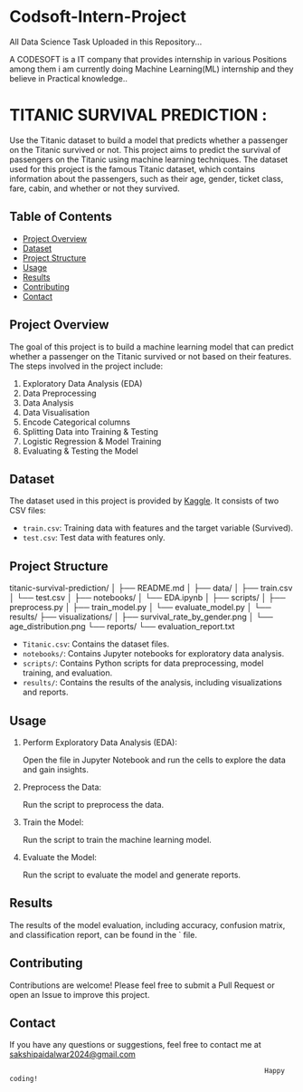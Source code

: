 # Codsoft-Intern-Project
All Data Science Task Uploaded in this Repository...

A CODESOFT is a IT company that provides internship in various Positions among them i am currently doing Machine Learning(ML) internship and they believe in Practical knowledge..



# TITANIC SURVIVAL PREDICTION :

Use the Titanic dataset to build a model that predicts whether a passenger on the Titanic survived or not.
This project aims to predict the survival of passengers on the Titanic using machine learning techniques. 
The dataset used for this project is the famous Titanic dataset, which contains information about the passengers, such as their age, gender, ticket class, fare, cabin, and whether or not they survived.

## Table of Contents

- [Project Overview](#project-overview)
- [Dataset](#dataset)
- [Project Structure](#project-structure)
- [Usage](#usage)
- [Results](#results)
- [Contributing](#contributing)
- [Contact](#contact)

## Project Overview

The goal of this project is to build a machine learning model that can predict whether a passenger on the Titanic survived or not based on their features. The steps involved in the project include:

1. Exploratory Data Analysis (EDA)
2. Data Preprocessing
3. Data Analysis
4. Data Visualisation
5. Encode Categorical columns
6. Splitting Data into Training & Testing
7. Logistic Regression & Model Training
8. Evaluating & Testing the Model

## Dataset

The dataset used in this project is provided by [Kaggle](https://www.kaggle.com/c/titanic/data). 
It consists of two CSV files:

- `train.csv`: Training data with features and the target variable (Survived).
- `test.csv`: Test data with features only.

## Project Structure

titanic-survival-prediction/
│
├── README.md
│
├── data/
│ ├── train.csv
│ └── test.csv
│
├── notebooks/
│ └── EDA.ipynb
│
├── scripts/
│ ├── preprocess.py
│ ├── train_model.py
│ └── evaluate_model.py
│
└── results/
├── visualizations/
│ ├── survival_rate_by_gender.png
│ └── age_distribution.png
└── reports/
└── evaluation_report.txt


- `Titanic.csv`: Contains the dataset files.
- `notebooks/`: Contains Jupyter notebooks for exploratory data analysis.
- `scripts/`: Contains Python scripts for data preprocessing, model training, and evaluation.
- `results/`: Contains the results of the analysis, including visualizations and reports.

## Usage

1. Perform Exploratory Data Analysis (EDA):

    Open the  file in Jupyter Notebook and run the cells to explore the data and gain insights.

2. Preprocess the Data:

    Run the script to preprocess the data.

3. Train the Model:

    Run the script to train the machine learning model.

4. Evaluate the Model:

    Run the script to evaluate the model and generate reports.
   

## Results

The results of the model evaluation, including accuracy, confusion matrix, and classification report, can be found in the ` file. 


## Contributing

Contributions are welcome! Please feel free to submit a Pull Request or open an Issue to improve this project.


## Contact

If you have any questions or suggestions, feel free to contact me at sakshipaidalwar2024@gmail.com



                                                                   Happy coding!
